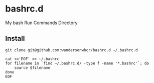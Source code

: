 # bashrc.d

My bash Run Commands Directory

## Install

```
git clone git@github.com:wandersonwhcr/bashrc.d ~/.bashrc.d

cat <<'EOF' >> ~/.bashrc
for filename in `find ~/.bashrc.d/ -type f -name '*.bashrc'`; do
    source $filename
done
EOF
```
